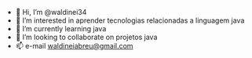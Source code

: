 - 👋 Hi, I’m @waldinei34
- 👀 I’m interested in  aprender tecnologias relacionadas a linguagem java
- 🌱 I’m currently learning java
- 💞️ I’m looking to collaborate on projetos java
- 📫  e-mail waldineiabreu@gmail.com

<!---
waldinei34/waldinei34 is a ✨ special ✨ repository because its `README.md` (this file) appears on your GitHub profile.
You can click the Preview link to take a look at your changes.
--->
